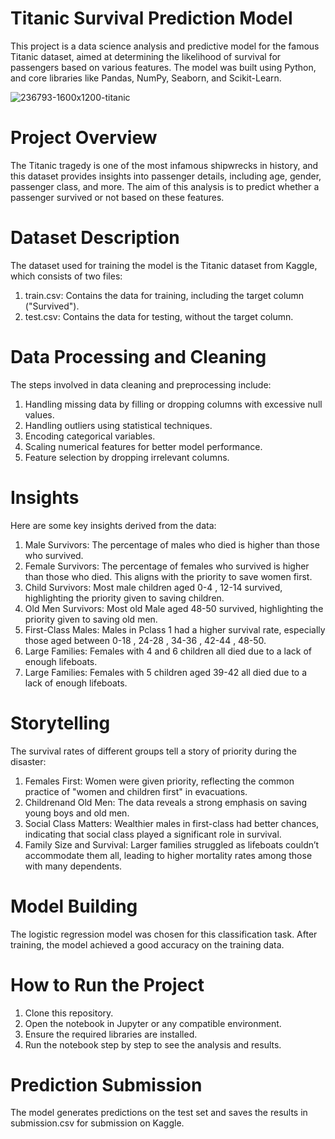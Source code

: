 # Titanic Survival Prediction Model
This project is a data science analysis and predictive model for the famous Titanic dataset, aimed at determining the likelihood of survival for passengers based on various features. The model was built using Python, and core libraries like Pandas, NumPy, Seaborn, and Scikit-Learn.

![236793-1600x1200-titanic](https://github.com/user-attachments/assets/04456b29-c9a2-469e-9727-30ef17401262)

# Project Overview
The Titanic tragedy is one of the most infamous shipwrecks in history, and this dataset provides insights into passenger details, including age, gender, passenger class, and more. The aim of this analysis is to predict whether a passenger survived or not based on these features.

# Dataset Description
The dataset used for training the model is the Titanic dataset from Kaggle, which consists of two files:

1. train.csv: Contains the data for training, including the target column ("Survived").
2. test.csv: Contains the data for testing, without the target column.

# Data Processing and Cleaning
The steps involved in data cleaning and preprocessing include:

1. Handling missing data by filling or dropping columns with excessive null values.
2. Handling outliers using statistical techniques.
3. Encoding categorical variables.
4. Scaling numerical features for better model performance.
5. Feature selection by dropping irrelevant columns.

# Insights
Here are some key insights derived from the data:

1. Male Survivors: The percentage of males who died is higher than those who survived.
2. Female Survivors: The percentage of females who survived is higher than those who died. This aligns with the priority to save women first.
3. Child Survivors: Most male children aged 0-4 , 12-14 survived, highlighting the priority given to saving children.
4. Old Men Survivors: Most old Male aged 48-50 survived, highlighting the priority given to saving old men.
5. First-Class Males: Males in Pclass 1 had a higher survival rate, especially those aged between 0-18 , 24-28 , 34-36 , 42-44 , 48-50.
6. Large Families: Females with 4 and 6 children all died due to a lack of enough lifeboats.
7. Large Families: Females with 5 children aged 39-42 all died due to a lack of enough lifeboats.

# Storytelling
The survival rates of different groups tell a story of priority during the disaster:

1. Females First: Women were given priority, reflecting the common practice of "women and children first" in evacuations.
2. Childrenand Old Men: The data reveals a strong emphasis on saving young boys and old men.
3. Social Class Matters: Wealthier males in first-class had better chances, indicating that social class played a significant role in survival.
4. Family Size and Survival: Larger families struggled as lifeboats couldn’t accommodate them all, leading to higher mortality rates among those with many dependents.

# Model Building
The logistic regression model was chosen for this classification task. After training, the model achieved a good accuracy on the training data.

# How to Run the Project
1. Clone this repository.
2. Open the notebook in Jupyter or any compatible environment.
3. Ensure the required libraries are installed.
4. Run the notebook step by step to see the analysis and results.

# Prediction Submission
The model generates predictions on the test set and saves the results in submission.csv for submission on Kaggle.
